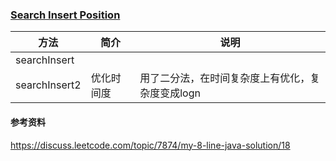 ### [Search Insert Position](https://leetcode.com/problems/search-insert-position/#/description)

|方法|简介|说明|
|---|---|---|
|searchInsert|||
|searchInsert2|优化时间度|用了二分法，在时间复杂度上有优化，复杂度变成logn|

#### 参考资料
https://discuss.leetcode.com/topic/7874/my-8-line-java-solution/18